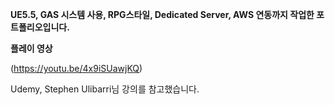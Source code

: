 **UE5.5, GAS 시스템 사용, RPG스타일,
Dedicated Server, AWS 연동까지 작업한 포트폴리오입니다.**

**플레이 영상**

(https://youtu.be/4x9iSUawjKQ)

Udemy, Stephen Ulibarri님 강의를 참고했습니다.


